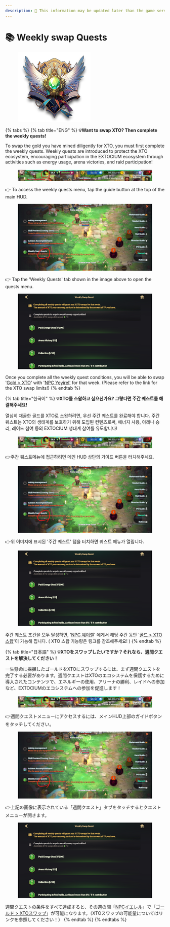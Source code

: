```yaml
---
description: 🛑 This information may be updated later than the game server data.
---
```


# 📚 Weekly swap Quests

<figure><img src="../.gitbook/assets/WeeklyQuest_Badge.png" alt=""><figcaption></figcaption></figure>

{% tabs %}
{% tab title="ENG" %}
**💡Want to swap XTO? Then complete the weekly quests!**

To swap the gold you have mined diligently for XTO, you must first complete the weekly quests. Weekly quests are introduced to protect the XTO ecosystem, encouraging participation in the EXTOCIUM ecosystem through activities such as energy usage, arena victories, and raid participation!

<figure><img src="../.gitbook/assets/image (196).png" alt=""><figcaption></figcaption></figure>

👉 To access the weekly quests menu, tap the guide button at the top of the main HUD.

<figure><img src="../.gitbook/assets/image (197).png" alt=""><figcaption></figcaption></figure>

👉 Tap the 'Weekly Quests' tab shown in the image above to open the quests menu.

<figure><img src="../.gitbook/assets/image (198).png" alt=""><figcaption></figcaption></figure>

Once you complete all the weekly quest conditions, you will be able to swap '[Gold > XTO](../xto-token/xto-swap-service/gold-greater-than-xto.md#eng)' with '[NPC Yeyirel'](../field-info/rotten-hill/npc-rotten-hill.md#yeyilel-yeireru) for that week. (Please refer to the link for the XTO swap limits!)
{% endtab %}

{% tab title="한국어" %}
**💡XTO를 스왑하고 싶으신가요? 그렇다면 주간 퀘스트를 해결해주세요!**

열심히 채굴한 골드를 XTO로 스왑하려면, 우선 주간 퀘스트를 완료해야 합니다. 주간 퀘스트는 XTO의 생태계를 보호하기 위해 도입된 컨텐츠로써, 에너지 사용, 아레나 승리, 레이드 참여 등의 EXTOCIUM 생태계 참여를 유도합니다!

<figure><img src="../.gitbook/assets/image (196).png" alt=""><figcaption></figcaption></figure>

👉주간 퀘스트메뉴에 접근하려면 메인 HUD 상단의 가이드 버튼을 터치해주세요.

<figure><img src="../.gitbook/assets/image (197).png" alt=""><figcaption></figcaption></figure>

👉위 이미지에 표시된 '주간 퀘스트' 탭을 터치하면 퀘스트 메뉴가 열립니다.

<figure><img src="../.gitbook/assets/image (198).png" alt=""><figcaption></figcaption></figure>

주간 퀘스트 조건을 모두 달성하면, '[NPC 예이렐](../field-info/rotten-hill/npc-rotten-hill.md#yeyilel-yeireru)' 에게서 해당 주간 동안 '[골드 > XTO 스왑](../xto-token/xto-swap-service/gold-greater-than-xto.md#undefined-1)'이 가능해 집니다. ( XTO 스왑 가능량은 링크를 참조해주세요! )
{% endtab %}

{% tab title="日本語" %}
**💡XTOをスワップしたいですか？それなら、週間クエストを解決してください！**

一生懸命に採掘したゴールドをXTOにスワップするには、まず週間クエストを完了する必要があります。週間クエストはXTOのエコシステムを保護するために導入されたコンテンツで、エネルギーの使用、アリーナの勝利、レイドへの参加など、EXTOCIUMのエコシステムへの参加を促進します！

<figure><img src="../.gitbook/assets/image (196).png" alt=""><figcaption></figcaption></figure>

👉週間クエストメニューにアクセスするには、メインHUD上部のガイドボタンをタッチしてください。

<figure><img src="../.gitbook/assets/image (197).png" alt=""><figcaption></figcaption></figure>

👉上記の画像に表示されている「週間クエスト」タブをタッチするとクエストメニューが開きます。

<figure><img src="../.gitbook/assets/image (198).png" alt=""><figcaption></figcaption></figure>

週間クエストの条件をすべて達成すると、その週の間「[NPCイエレル](../field-info/rotten-hill/npc-rotten-hill.md#yeyilel-yeireru)」で「[ゴールド > XTOスワップ](../xto-token/xto-swap-service/gold-greater-than-xto.md#ri-ben-yu)」が可能になります。（XTOスワップの可能量についてはリンクを参照してください！）
{% endtab %}
{% endtabs %}
